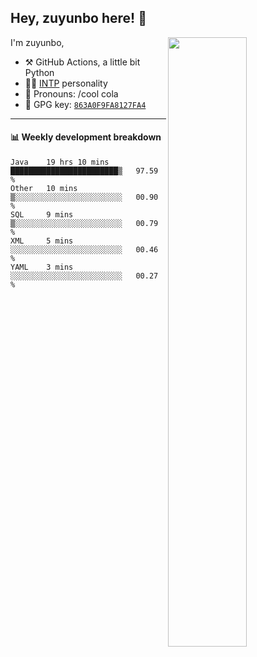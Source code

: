 

## Hey, zuyunbo here! :wave: 
[<img align="right" width="50%" src="https://github-readme-stats.vercel.app/api?username=zuyunbo&theme=dark&show_icons=true">](https://metrics.lecoq.io/ouuan?template=classic)

I'm zuyunbo,

-   :hammer_and_pick: GitHub Actions, a little bit Python
-   :man_scientist: [INTP](https://www.16personalities.com/profiles/3302586f07ca3) personality
-   :man: Pronouns: /cool cola
-   :key: GPG key: [`863A0F9FA8127FA4`](https://github.com/zuyunbo.gpg)

---

#### :bar_chart: Weekly development breakdown
<!--START_SECTION:waka-->
```text
Java    19 hrs 10 mins  ████████████████████████▒   97.59 % 
Other   10 mins         ▒░░░░░░░░░░░░░░░░░░░░░░░░   00.90 % 
SQL     9 mins          ▒░░░░░░░░░░░░░░░░░░░░░░░░   00.79 % 
XML     5 mins          ░░░░░░░░░░░░░░░░░░░░░░░░░   00.46 % 
YAML    3 mins          ░░░░░░░░░░░░░░░░░░░░░░░░░   00.27 % 
```
<!--END_SECTION:waka-->

